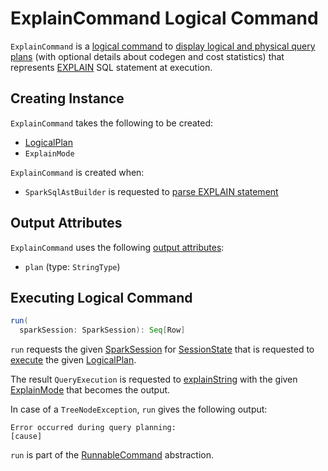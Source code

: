 # ExplainCommand Logical Command

`ExplainCommand` is a [logical command](RunnableCommand.md) to [display logical and physical query plans](#run) (with optional details about codegen and cost statistics) that represents [EXPLAIN](../sql/SparkSqlAstBuilder.md#visitExplain) SQL statement at execution.

## Creating Instance

`ExplainCommand` takes the following to be created:

* <span id="logicalPlan"> [LogicalPlan](LogicalPlan.md)
* <span id="mode"> `ExplainMode`

`ExplainCommand` is created when:

* `SparkSqlAstBuilder` is requested to [parse EXPLAIN statement](../sql/SparkSqlAstBuilder.md#visitExplain)

## <span id="output"> Output Attributes

`ExplainCommand` uses the following [output attributes](Command.md#output):

* `plan` (type: `StringType`)

## <span id="run"> Executing Logical Command

```scala
run(
  sparkSession: SparkSession): Seq[Row]
```

`run` requests the given [SparkSession](../SparkSession.md) for [SessionState](../SparkSession.md#sessionState) that is requested to [execute](../SessionState.md#executePlan) the given [LogicalPlan](#logicalPlan).

The result `QueryExecution` is requested to [explainString](../QueryExecution.md#explainString) with the given [ExplainMode](#mode) that becomes the output.

In case of a `TreeNodeException`, `run` gives the following output:

```text
Error occurred during query planning:
[cause]
```

`run` is part of the [RunnableCommand](RunnableCommand.md#run) abstraction.
